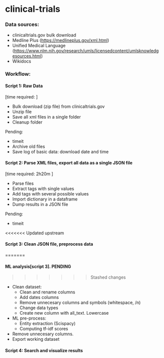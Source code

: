 # clinical-trials


### Data sources:
- clinicaltrials.gov bulk download
- Medline Plus (https://medlineplus.gov/xml.html)
- Unified Medical Language (https://www.nlm.nih.gov/research/umls/licensedcontent/umlsknowledgesources.html)
- Wikidocs


### Workflow: 

#### Script 1: Raw Data
[time required:  ]
- Bulk download (zip file) from clinicaltrials.gov
- Unzip file
- Save all xml files in a single folder
- Cleanup folder

Pending: 
- timeit
- Archive old files
- Save log of basic data: download date and time

#### Script 2: Parse XML files, export all data as a single JSON file
[time required: 2h20m ]
- Parse files
- Extract tags with single values
- Add tags with several possible values
- Import dictionary in a dataframe
- Dump results in a JSON file

Pending:
- timeit

<<<<<<< Updated upstream
#### Script 3: Clean JSON file, preprocess data
=======
#### ML analysis[script 3]. PENDING
>>>>>>> Stashed changes
- Clean dataset:
	- Clean and rename columns
	- Add dates columns
	- Remove unnecesary columns and symbols (whitespace, /n)
	- Change data types
	- Create new column with all_text. Lowercase
- ML pre-process: 
	- Entity extraction (Scispacy) 
	- Computing tf-idf scores
- Remove unnecesary columns. 
- Export working dataset

#### Script 4: Search and visualize results